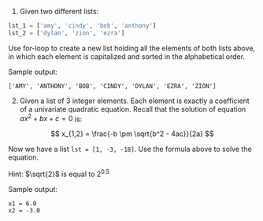 1. Given two different lists:

```Python
lst_1 = ['amy', 'cindy', 'bob', 'anthony']
lst_2 = ['dylan', 'zion', 'ezra']
```
Use for-loop to create a new list holding all the elements of both lists above, in which each element is capitalized and sorted in the alphabetical order.

Sample output:

```
['AMY', 'ANTHONY', 'BOB', 'CINDY', 'DYLAN', 'EZRA', 'ZION']
```

2. Given a list of 3 integer elements. Each element is exactly a coefficient of a univariate quadratic equation. Recall that the solution of equation $ax^2 + bx + c = 0$ is:

$$
x_{1,2} = \frac{-b \pm \sqrt{b^2 - 4ac}}{2a}
$$

Now we have a list `lst = [1, -3, -18]`. Use the formula above to solve the equation.

Hint: $\sqrt{2}$ is equal to $2^{0.5}$

Sample output:
```
x1 = 6.0
x2 = -3.0
```